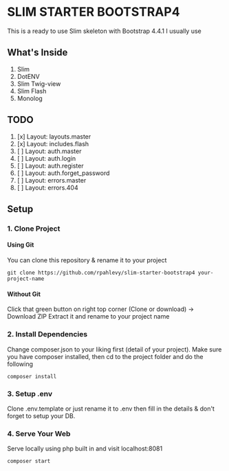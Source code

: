 # SLIM STARTER BOOTSTRAP4

This is a ready to use Slim skeleton with Bootstrap 4.4.1 I usually use

## What's Inside

1. Slim
2. DotENV
3. Slim Twig-view
4. Slim Flash
5. Monolog

## TODO

1. [x] Layout: layouts.master
2. [x] Layout: includes.flash
3. [ ] Layout: auth.master
4. [ ] Layout: auth.login
5. [ ] Layout: auth.register
6. [ ] Layout: auth.forget_password
7. [ ] Layout: errors.master
8. [ ] Layout: errors.404

## Setup

### 1. Clone Project

#### Using Git

You can clone this repository & rename it to your project

````
git clone https://github.com/rpahlevy/slim-starter-bootstrap4 your-project-name
````

#### Without Git

Click that green button on right top corner (Clone or download) -> Download ZIP
Extract it and rename to your project name

### 2. Install Dependencies

Change composer.json to your liking first (detail of your project). Make sure you have composer installed, then cd to the project folder and do the following

````
composer install
````

### 3. Setup .env

Clone .env.template or just rename it to .env then fill in the details & don't forget to setup your DB.

### 4. Serve Your Web

Serve locally using php built in and visit localhost:8081

````
composer start
````